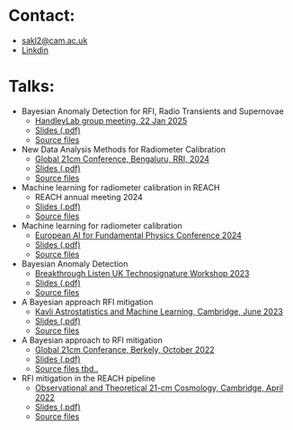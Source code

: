 # Contact:
- sakl2@cam.ac.uk
- [Linkdin](https://www.linkedin.com/in/sam-leeney-6a0514232/)

# Talks:
- Bayesian Anomaly Detection for RFI, Radio Transients and Supernovae 
	- [HandleyLab group meeting, 22 Jan 2025](https://github.com/samleeney/Talks/tree/wh-22jan)
  	- [Slides (.pdf)](https://github.com/samleeney/Talks/blob/wh-22jan/main.pdf)
	- [Source files](https://github.com/samleeney/Talks/tree/wh-22jan)
- New Data Analysis Methods for Radiometer Calibration
	- [Global 21cm Conference, Bengaluru, RRI, 2024](https://sites.google.com/view/global-21-cm-workshop)
  	- [Slides (.pdf)](https://github.com/samleeney/Talks/blob/global21cm_24/main.pdf)
	- [Source files](https://github.com/samleeney/Talks/tree/global21cm_24)
- Machine learning for radiometer calibration in REACH
	- REACH annual meeting 2024
  	- [Slides (.pdf)](https://github.com/samleeney/Talks/blob/reach24/main.pdf)
	- [Source files](https://github.com/samleeney/Talks/blob/reach24/)
- Machine learning for radiometer calibration
	- [European AI for Fundamental Physics Conference 2024](https://indico.nikhef.nl/event/4875/)
  	- [Slides (.pdf)](https://github.com/samleeney/Talks/blob/EuCAIFCon2024/Machine%20learning%20for%20radiometer%20calibration%20in%20global%2021cm%20Cosmology/template_poster.pdf)
	- [Source files](https://github.com/samleeney/Talks/tree/EuCAIFCon2024/Machine%20learning%20for%20radiometer%20calibration%20in%20global%2021cm%20Cosmology)
- Bayesian Anomaly Detection
	- [Breakthrough Listen UK Technosignature Workshop 2023](https://www.bluk.uk/)
  	- [Slides (.pdf)](https://github.com/samleeney/Talks/blob/breakthrough_listen_uk_2023/main.pdf)
	- [Source files](https://github.com/samleeney/Talks/tree/breakthrough_listen_uk_2023)
- A Bayesian approach RFI mitigation
	- [Kavli Astrostatistics and Machine Learning, Cambridge, June 2023](https://www.kicc.cam.ac.uk/events/kavli-science-themed-meetings/astrostatistics-and-astro-machine-learning)
	- [Slides (.pdf)](https://github.com/samleeney/Talks/blob/94d04ce71d3a1252e31371bc4d45ef76645d03b7/main.pdf)
	- [Source files](https://github.com/samleeney/Talks/tree/astrostats_machinelearning_kicc_2023)
- A Bayesian approach to RFI mitigation
	- [Global 21cm Conferance, Berkely, October 2022](https://global21cmworkshop.org/2022-berkeley/)
	- [Slides (.pdf)](https://github.com/samleeney/Talks/blob/b5d44bd26b91fe7c3b0d89818179adbc14355b29/sam_leeney_global21cm_22.pdf)
	- [Source files tbd..]()
- RFI mitigation in the REACH pipeline
	- [Observational and Theoretical 21-cm Cosmology, Cambridge, April 2022](https://www.kicc.cam.ac.uk/events/kavli-science-themed-meetings/observational-and-theoretical-21-cm-cosmology)
	- [Slides (.pdf)](https://github.com/samleeney/Talks/blob/reach_2022/sam_leeney_rfi_managent_reach_pipeline.pdf)
	- [Source files](https://github.com/samleeney/Talks/blob/5606e6083e3a817078a92b4a92abf7a899952dde/sam_leeney_2022_reach.pptx)
